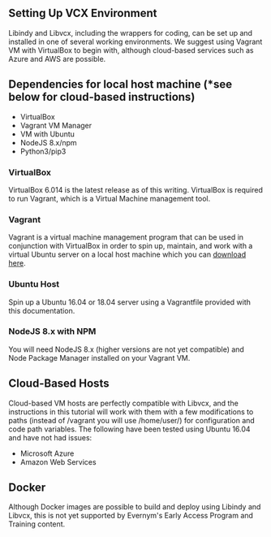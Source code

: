 ## Setting Up VCX Environment

Libindy and Libvcx, including the wrappers for coding, can be set up and installed in one of several working environments. We suggest using Vagrant VM with VirtualBox to begin with, although cloud-based services such as Azure and AWS are possible. 

## Dependencies for local host machine (*see below for cloud-based instructions)

* VirtualBox
* Vagrant VM Manager
* VM with Ubuntu
* NodeJS 8.x/npm
* Python3/pip3


### VirtualBox 

VirtualBox 6.014 is the latest release as of this writing. VirtualBox is required to run Vagrant, which is a Virtual Machine management tool.

### Vagrant

Vagrant is a virtual machine management program that can be used in conjunction with VirtualBox in order to spin up, maintain, and work with a virtual Ubuntu server on a local host machine which you can [download here](https://www.vagrantup.com).

### Ubuntu Host

Spin up a Ubuntu 16.04 or 18.04 server using a Vagrantfile provided with this documentation.

### NodeJS 8.x with NPM

You will need NodeJS 8.x (higher versions are not yet compatible) and Node Package Manager installed on your Vagrant VM.

## Cloud-Based Hosts

Cloud-based VM hosts are perfectly compatible with Libvcx, and the instructions in this tutorial will work with them with a few modifications to paths (instead of /vagrant you will use /home/user/) for configuration and code path variables. The following have been tested using Ubuntu 16.04 and have not had issues:

* Microsoft Azure
* Amazon Web Services

## Docker

Although Docker images are possible to build and deploy using Libindy and Libvcx, this is not yet supported by Evernym's Early Access Program and Training content.
